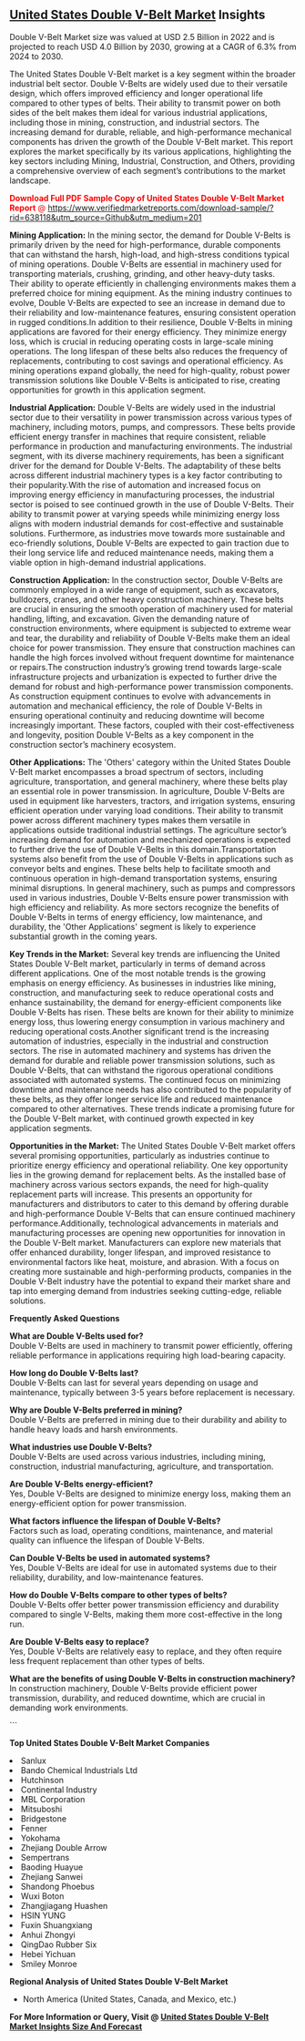 <h2><a href="https://www.verifiedmarketreports.com/download-sample/?rid=638118&amp;utm_source=Github&amp;utm_medium=201" target="_blank">United States Double V-Belt Market</a> Insights</h2><p>Double V-Belt Market size was valued at USD 2.5 Billion in 2022 and is projected to reach USD 4.0 Billion by 2030, growing at a CAGR of 6.3% from 2024 to 2030.</p><p><p>The United States Double V-Belt market is a key segment within the broader industrial belt sector. Double V-Belts are widely used due to their versatile design, which offers improved efficiency and longer operational life compared to other types of belts. Their ability to transmit power on both sides of the belt makes them ideal for various industrial applications, including those in mining, construction, and industrial sectors. The increasing demand for durable, reliable, and high-performance mechanical components has driven the growth of the Double V-Belt market. This report explores the market specifically by its various applications, highlighting the key sectors including Mining, Industrial, Construction, and Others, providing a comprehensive overview of each segment’s contributions to the market landscape.<p><span class=""><span style="color: #ff0000;"><strong>Download Full PDF Sample Copy of United States Double V-Belt Market Report</strong> @ </span><a href="https://www.verifiedmarketreports.com/download-sample/?rid=638118&amp;utm_source=Github&amp;utm_medium=201" target="_blank">https://www.verifiedmarketreports.com/download-sample/?rid=638118&amp;utm_source=Github&amp;utm_medium=201</a></span></p></p><p><strong>Mining Application:</strong> In the mining sector, the demand for Double V-Belts is primarily driven by the need for high-performance, durable components that can withstand the harsh, high-load, and high-stress conditions typical of mining operations. Double V-Belts are essential in machinery used for transporting materials, crushing, grinding, and other heavy-duty tasks. Their ability to operate efficiently in challenging environments makes them a preferred choice for mining equipment. As the mining industry continues to evolve, Double V-Belts are expected to see an increase in demand due to their reliability and low-maintenance features, ensuring consistent operation in rugged conditions.In addition to their resilience, Double V-Belts in mining applications are favored for their energy efficiency. They minimize energy loss, which is crucial in reducing operating costs in large-scale mining operations. The long lifespan of these belts also reduces the frequency of replacements, contributing to cost savings and operational efficiency. As mining operations expand globally, the need for high-quality, robust power transmission solutions like Double V-Belts is anticipated to rise, creating opportunities for growth in this application segment.<p><strong>Industrial Application:</strong> Double V-Belts are widely used in the industrial sector due to their versatility in power transmission across various types of machinery, including motors, pumps, and compressors. These belts provide efficient energy transfer in machines that require consistent, reliable performance in production and manufacturing environments. The industrial segment, with its diverse machinery requirements, has been a significant driver for the demand for Double V-Belts. The adaptability of these belts across different industrial machinery types is a key factor contributing to their popularity.With the rise of automation and increased focus on improving energy efficiency in manufacturing processes, the industrial sector is poised to see continued growth in the use of Double V-Belts. Their ability to transmit power at varying speeds while minimizing energy loss aligns with modern industrial demands for cost-effective and sustainable solutions. Furthermore, as industries move towards more sustainable and eco-friendly solutions, Double V-Belts are expected to gain traction due to their long service life and reduced maintenance needs, making them a viable option in high-demand industrial applications.<p><strong>Construction Application:</strong> In the construction sector, Double V-Belts are commonly employed in a wide range of equipment, such as excavators, bulldozers, cranes, and other heavy construction machinery. These belts are crucial in ensuring the smooth operation of machinery used for material handling, lifting, and excavation. Given the demanding nature of construction environments, where equipment is subjected to extreme wear and tear, the durability and reliability of Double V-Belts make them an ideal choice for power transmission. They ensure that construction machines can handle the high forces involved without frequent downtime for maintenance or repairs.The construction industry’s growing trend towards large-scale infrastructure projects and urbanization is expected to further drive the demand for robust and high-performance power transmission components. As construction equipment continues to evolve with advancements in automation and mechanical efficiency, the role of Double V-Belts in ensuring operational continuity and reducing downtime will become increasingly important. These factors, coupled with their cost-effectiveness and longevity, position Double V-Belts as a key component in the construction sector’s machinery ecosystem.<p><strong>Other Applications:</strong> The 'Others' category within the United States Double V-Belt market encompasses a broad spectrum of sectors, including agriculture, transportation, and general machinery, where these belts play an essential role in power transmission. In agriculture, Double V-Belts are used in equipment like harvesters, tractors, and irrigation systems, ensuring efficient operation under varying load conditions. Their ability to transmit power across different machinery types makes them versatile in applications outside traditional industrial settings. The agriculture sector’s increasing demand for automation and mechanized operations is expected to further drive the use of Double V-Belts in this domain.Transportation systems also benefit from the use of Double V-Belts in applications such as conveyor belts and engines. These belts help to facilitate smooth and continuous operation in high-demand transportation systems, ensuring minimal disruptions. In general machinery, such as pumps and compressors used in various industries, Double V-Belts ensure power transmission with high efficiency and reliability. As more sectors recognize the benefits of Double V-Belts in terms of energy efficiency, low maintenance, and durability, the 'Other Applications' segment is likely to experience substantial growth in the coming years.<p><strong>Key Trends in the Market:</strong> Several key trends are influencing the United States Double V-Belt market, particularly in terms of demand across different applications. One of the most notable trends is the growing emphasis on energy efficiency. As businesses in industries like mining, construction, and manufacturing seek to reduce operational costs and enhance sustainability, the demand for energy-efficient components like Double V-Belts has risen. These belts are known for their ability to minimize energy loss, thus lowering energy consumption in various machinery and reducing operational costs.Another significant trend is the increasing automation of industries, especially in the industrial and construction sectors. The rise in automated machinery and systems has driven the demand for durable and reliable power transmission solutions, such as Double V-Belts, that can withstand the rigorous operational conditions associated with automated systems. The continued focus on minimizing downtime and maintenance needs has also contributed to the popularity of these belts, as they offer longer service life and reduced maintenance compared to other alternatives. These trends indicate a promising future for the Double V-Belt market, with continued growth expected in key application segments.<p><strong>Opportunities in the Market:</strong> The United States Double V-Belt market offers several promising opportunities, particularly as industries continue to prioritize energy efficiency and operational reliability. One key opportunity lies in the growing demand for replacement belts. As the installed base of machinery across various sectors expands, the need for high-quality replacement parts will increase. This presents an opportunity for manufacturers and distributors to cater to this demand by offering durable and high-performance Double V-Belts that can ensure continued machinery performance.Additionally, technological advancements in materials and manufacturing processes are opening new opportunities for innovation in the Double V-Belt market. Manufacturers can explore new materials that offer enhanced durability, longer lifespan, and improved resistance to environmental factors like heat, moisture, and abrasion. With a focus on creating more sustainable and high-performing products, companies in the Double V-Belt industry have the potential to expand their market share and tap into emerging demand from industries seeking cutting-edge, reliable solutions.<p><strong>Frequently Asked Questions</strong></p><p><strong>What are Double V-Belts used for?</strong><br>Double V-Belts are used in machinery to transmit power efficiently, offering reliable performance in applications requiring high load-bearing capacity.</p><p><strong>How long do Double V-Belts last?</strong><br>Double V-Belts can last for several years depending on usage and maintenance, typically between 3-5 years before replacement is necessary.</p><p><strong>Why are Double V-Belts preferred in mining?</strong><br>Double V-Belts are preferred in mining due to their durability and ability to handle heavy loads and harsh environments.</p><p><strong>What industries use Double V-Belts?</strong><br>Double V-Belts are used across various industries, including mining, construction, industrial manufacturing, agriculture, and transportation.</p><p><strong>Are Double V-Belts energy-efficient?</strong><br>Yes, Double V-Belts are designed to minimize energy loss, making them an energy-efficient option for power transmission.</p><p><strong>What factors influence the lifespan of Double V-Belts?</strong><br>Factors such as load, operating conditions, maintenance, and material quality can influence the lifespan of Double V-Belts.</p><p><strong>Can Double V-Belts be used in automated systems?</strong><br>Yes, Double V-Belts are ideal for use in automated systems due to their reliability, durability, and low-maintenance features.</p><p><strong>How do Double V-Belts compare to other types of belts?</strong><br>Double V-Belts offer better power transmission efficiency and durability compared to single V-Belts, making them more cost-effective in the long run.</p><p><strong>Are Double V-Belts easy to replace?</strong><br>Yes, Double V-Belts are relatively easy to replace, and they often require less frequent replacement than other types of belts.</p><p><strong>What are the benefits of using Double V-Belts in construction machinery?</strong><br>In construction machinery, Double V-Belts provide efficient power transmission, durability, and reduced downtime, which are crucial in demanding work environments.</p>```</p><p><strong>Top United States Double V-Belt Market Companies</strong></p><div data-test-id=""><p><li>Sanlux</li><li> Bando Chemical Industrials Ltd</li><li> Hutchinson</li><li> Continental Industry</li><li> MBL Corporation</li><li> Mitsuboshi</li><li> Bridgestone</li><li> Fenner</li><li> Yokohama</li><li> Zhejiang Double Arrow</li><li> Sempertrans</li><li> Baoding Huayue</li><li> Zhejiang Sanwei</li><li> Shandong Phoebus</li><li> Wuxi Boton</li><li> Zhangjiagang Huashen</li><li> HSIN YUNG</li><li> Fuxin Shuangxiang</li><li> Anhui Zhongyi</li><li> QingDao Rubber Six</li><li> Hebei Yichuan</li><li> Smiley Monroe</li></p><div><strong>Regional Analysis of&nbsp;United States Double V-Belt Market</strong></div><ul><li dir="ltr"><p dir="ltr">North America&nbsp;(United States, Canada, and Mexico, etc.)</p></li></ul><p><strong>For More Information or Query, Visit @&nbsp;</strong><strong><a href="https://www.verifiedmarketreports.com/product/double-v-belt-market/?utm_source=Github&amp;utm_medium=201" target="_blank">United States Double V-Belt Market Insights Size And Forecast</a></strong></p></div>
